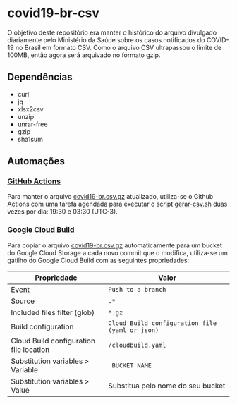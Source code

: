 # covid19-br-csv
O objetivo deste repositório era manter o histórico do arquivo divulgado diariamente pelo Ministério da Saúde sobre os casos notificados do COVID-19 no Brasil em formato CSV. Como o arquivo CSV ultrapassou o limite de 100MB, então agora será arquivado no formato gzip.

## Dependências

* curl
* jq
* xlsx2csv
* unzip
* unrar-free
* gzip
* sha1sum


## Automações

### [GitHub Actions](.github/workflows/gerar-csv.yml)
Para manter o arquivo [covid19-br.csv.gz](covid19-br.csv.gz) atualizado, utiliza-se o Github Actions com uma tarefa agendada para executar o script [gerar-csv.sh](gerar-csv.sh) duas vezes por dia: 19:30 e 03:30 (UTC-3).

### [Google Cloud Build](cloudbuild.yaml)
Para copiar o arquivo [covid19-br.csv.gz](covid19-br.csv.gz) automaticamente para um bucket do Google Cloud Storage a cada novo commit que o modifica, utiliza-se um gatilho do Google Cloud Build com as seguintes propriedades:

Propriedade | Valor
--- | ---
Event | `Push to a branch`
Source | `.*`
Included files filter (glob) | `*.gz`
Build configuration | `Cloud Build configuration file (yaml or json)`
Cloud Build configuration file location | `/cloudbuild.yaml`
Substitution variables > Variable | `_BUCKET_NAME`
Substitution variables > Value | Substitua pelo nome do seu bucket
